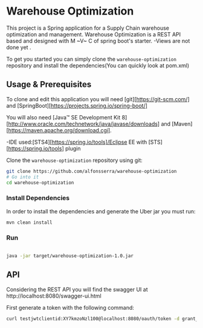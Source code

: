 # Warehouse Optimization

This project is a Spring application for a Supply Chain warehouse optimization and management.
Warehouse Optimization is a REST API based and designed with M ~V~ C of spring boot's starter.
-Views are not done yet .
 
To get you started you can simply clone the `warehouse-optimization` repository and install the dependencies(You can quickly look at pom.xml)


## Usage & Prerequisites

To clone and edit this application you will need [git][https://git-scm.com/] and [SpringBoot][https://projects.spring.io/spring-boot/]

You will also need [Java™ SE Development Kit 8][http://www.oracle.com/technetwork/java/javase/downloads] and [Maven][https://maven.apache.org/download.cgi].

-IDE used:[STS4][https://spring.io/tools]/Eclipse EE with [STS][https://spring.io/tools] plugin


Clone the `warehouse-optimization` repository using git:

```bash
git clone https://github.com/alfonsserra/warehouse-optimization
# Go into it
cd warehouse-optimization

```

### Install Dependencies

In order to install the dependencies and generate the Uber jar you must run:

```bash
mvn clean install
```

### Run
 
```bash

java -jar target/warehouse-optimization-1.0.jar
```

## API

Considering the REST API you will find the swagger UI at http://localhost:8080/swagger-ui.html

First generate a token with the following command:

```bash
curl testjwtclientid:XY7kmzoNzl100@localhost:8080/oauth/token -d grant_type=password -d username=user -d password=jwtpass
```

